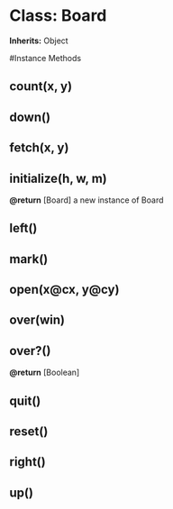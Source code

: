 # Class: Board
**Inherits:** Object
    




#Instance Methods
## count(x, y) [](#method-i-count)

## down() [](#method-i-down)

## fetch(x, y) [](#method-i-fetch)

## initialize(h, w, m) [](#method-i-initialize)

**@return** [Board] a new instance of Board

## left() [](#method-i-left)

## mark() [](#method-i-mark)

## open(x@cx, y@cy) [](#method-i-open)

## over(win) [](#method-i-over)

## over?() [](#method-i-over?)

**@return** [Boolean] 

## quit() [](#method-i-quit)

## reset() [](#method-i-reset)

## right() [](#method-i-right)

## up() [](#method-i-up)

